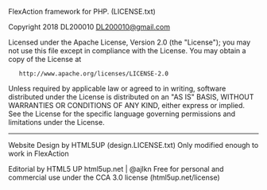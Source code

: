 FlexAction framework for PHP.
(LICENSE.txt)


   Copyright 2018 DL200010 <DL200010@gmail.com>

   Licensed under the Apache License, Version 2.0 (the "License");
   you may not use this file except in compliance with the License.
   You may obtain a copy of the License at

       http://www.apache.org/licenses/LICENSE-2.0

   Unless required by applicable law or agreed to in writing, software
   distributed under the License is distributed on an "AS IS" BASIS,
   WITHOUT WARRANTIES OR CONDITIONS OF ANY KIND, either express or implied.
   See the License for the specific language governing permissions and
   limitations under the License.

------------------------------------------------------------------------------------

Website Design by HTML5UP
(design.LICENSE.txt)
Only modified enough to work in FlexAction

Editorial by HTML5 UP
html5up.net | @ajlkn
Free for personal and commercial use under the CCA 3.0 license (html5up.net/license)